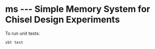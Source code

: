# ms --- Simple Memory System for Chisel Design Experiments

To run unit tests:
```bash
sbt test
```
